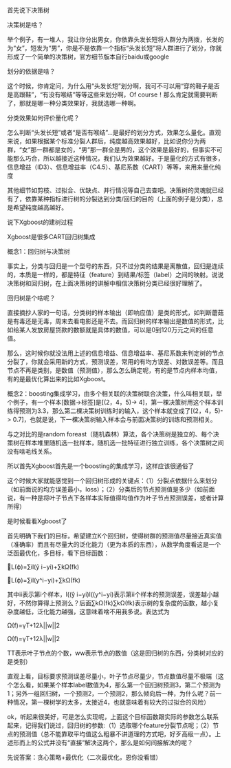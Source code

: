 首先说下决策树

决策树是啥？

举个例子，有一堆人，我让你分出男女，你依靠头发长短将人群分为两拨，长发的为“女”，短发为“男”，你是不是依靠一个指标“头发长短”将人群进行了划分，你就形成了一个简单的决策树，官方细节版本自行baidu或google

划分的依据是啥？

这个时候，你肯定问，为什么用“头发长短”划分啊，我可不可以用“穿的鞋子是否是高跟鞋”，“有没有喉结”等等这些来划分啊，Of course！那么肯定就需要判断了，那就是哪一种分类效果好，我就选哪一种啊。

分类效果如何评价量化呢？

怎么判断“头发长短”或者“是否有喉结”…是最好的划分方式，效果怎么量化。直观来说，如果根据某个标准分裂人群后，纯度越高效果越好，比如说你分为两群，“女”那一群都是女的，“男”那一群全是男的，这个效果是最好的，但事实不可能那么巧合，所以越接近这种情况，我们认为效果越好。于是量化的方式有很多，信息增益（ID3）、信息增益率（C4.5）、基尼系数（CART）等等，来用来量化纯度

其他细节如剪枝、过拟合、优缺点、并行情况等自己去查吧。决策树的灵魂就已经有了，依靠某种指标进行树的分裂达到分类/回归的目的（上面的例子是分类），总是希望纯度越高越好。

说下Xgboost的建树过程

Xgboost是很多CART回归树集成

概念1：回归树与决策树

事实上，分类与回归是一个型号的东西，只不过分类的结果是离散值，回归是连续的，本质是一样的，都是特征（feature）到结果/标签（label）之间的映射。说说决策树和回归树，在上面决策树的讲解中相信决策树分类已经很好理解了。

回归树是个啥呢？

直接摘抄人家的一句话，分类树的样本输出（即响应值）是类的形式，如判断蘑菇是有毒还是无毒，周末去看电影还是不去。而回归树的样本输出是数值的形式，比如给某人发放房屋贷款的数额就是具体的数值，可以是0到120万元之间的任意值。

那么，这时候你就没法用上述的信息增益、信息增益率、基尼系数来判定树的节点分裂了，你就会采用新的方式，预测误差，常用的有均方误差、对数误差等。而且节点不再是类别，是数值（预测值），那么怎么确定呢，有的是节点内样本均值，有的是最优化算出来的比如Xgboost。

概念2：boosting集成学习，由多个相关联的决策树联合决策，什么叫相关联，举个例子，有一个样本\[数据-&gt;标签\]是\[\(2，4，5\)-&gt; 4\]，第一棵决策树用这个样本训练得预测为3.3，那么第二棵决策树训练时的输入，这个样本就变成了\[\(2，4，5\)-&gt; 0.7\]，也就是说，下一棵决策树输入样本会与前面决策树的训练和预测相关。



与之对比的是random foreast（随机森林）算法，各个决策树是独立的、每个决策树在样本堆里随机选一批样本，随机选一批特征进行独立训练，各个决策树之间没有啥毛线关系。



所以首先Xgboost首先是一个boosting的集成学习，这样应该很通俗了



这个时候大家就能感觉到一个回归树形成的关键点：（1）分裂点依据什么来划分（如前面说的均方误差最小，loss）；（2）分类后的节点预测值是多少（如前面说，有一种是将叶子节点下各样本实际值得均值作为叶子节点预测误差，或者计算所得）



是时候看看Xgboost了



首先明确下我们的目标，希望建立K个回归树，使得树群的预测值尽量接近真实值（准确率）而且有尽量大的泛化能力（更为本质的东西），从数学角度看这是一个泛函最优化，多目标，看下目标函数： 

L\(ϕ\)=∑il\(ŷ i−yi\)+∑kΩ\(fk\)

L\(ϕ\)=∑il\(y^i−yi\)+∑kΩ\(fk\)



其中ii表示第i个样本，l\(\(ŷ i−yi\)l\(\(y^i−yi\)表示第ii个样本的预测误差，误差越小越好，不然你算得上预测么？后面∑kΩ\(fk\)∑kΩ\(fk\)表示树的复杂度的函数，越小复杂度越低，泛化能力越强，这意味着啥不用我多说。表达式为 

Ω\(f\)=γT+12λ\|\|w\|\|2

Ω\(f\)=γT+12λ\|\|w\|\|2



TT表示叶子节点的个数，ww表示节点的数值（这是回归树的东西，分类树对应的是类别）

直观上看，目标要求预测误差尽量小，叶子节点尽量少，节点数值尽量不极端（这个怎么看，如果某个样本label数值为4，那么第一个回归树预测3，第二个预测为1；另外一组回归树，一个预测2，一个预测2，那么倾向后一种，为什么呢？前一种情况，第一棵树学的太多，太接近4，也就意味着有较大的过拟合的风险）



ok，听起来很美好，可是怎么实现呢，上面这个目标函数跟实际的参数怎么联系起来，记得我们说过，回归树的参数:（1）选取哪个feature分裂节点呢；（2）节点的预测值（总不能靠取平均值这么粗暴不讲道理的方式吧，好歹高级一点）。上述形而上的公式并没有“直接”解决这两个，那么是如何间接解决的呢？



先说答案：贪心策略+最优化（二次最优化，恩你没看错）



